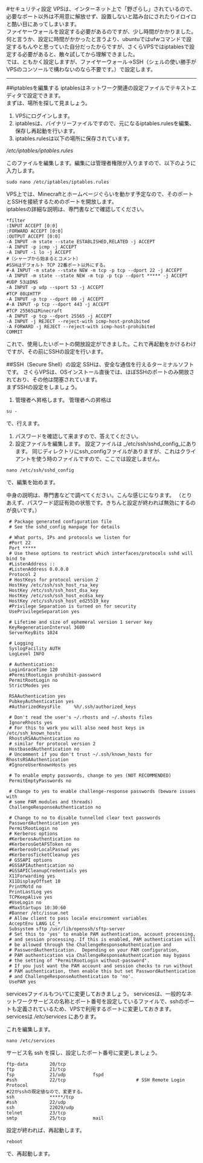 #セキュリティ設定
 VPSは、インターネット上で「野ざらし」されているので、必要なポート以外は不用意に解放せず、設置しないと踏み台にされたりイロイロと酷い目にあってしまいます。  
 ファイヤーウォールを設定する必要があるのですが、少し時間がかかりました。  
 何と言うか、設定に時間がかかったと言うより、ubuntuではufwコマンドで設定するもんやと思っていた自分だったからですが、さくらVPSではiptablesで設定する必要があると、散々試してから理解できました。  
 では、ともかく設定しますが、ファイヤーウォール→SSH（シェルの使い勝手がVPSのコンソールで構わないのなら不要です。）で設定します。  

---
##iptablesを編集する
 iptablesはネットワーク関連の設定ファイルでテキストエディタで設定できます。  
 まずは、場所を探して見ましょう。

1. VPSにログインします。
1. iptablesは、バイナリーファイルですので、元になるiptables.rulesを編集、保存し再起動を行います。
1. iptables.rulesは以下の場所に保存されています。

_/etc/iptables/iptables.rules_  

このファイルを編集します。編集には管理者権限が入りますので、以下のように入力します。

```
sudo nano /etc/iptables/iptables.rules
```

VPS上では、Minecraftとホームページぐらいを動かす予定なので、そのポートとSSHを接続するためのポートを開放します。  
iptablesの詳細な説明は、専門書などで確認してください。
```
*filter
:INPUT ACCEPT [0:0]
:FORWARD ACCEPT [0:0]
:OUTPUT ACCEPT [0:0]
-A INPUT -m state --state ESTABLISHED,RELATED -j ACCEPT
-A INPUT -p icmp -j ACCEPT
-A INPUT -i lo -j ACCEPT
#（シャープから始まるとコメント）
#SSHはデフォルト TCP 22番ポート以外にする。
#-A INPUT -m state --state NEW -m tcp -p tcp --dport 22 -j ACCEPT
-A INPUT -m state --state NEW -m tcp -p tcp --dport ***** -j ACCEPT
#UDP 53はDNS
-A INPUT -p udp --sport 53 -j ACCEPT
#TCP 80はHTTP
-A INPUT -p tcp --dport 80 -j ACCEPT
#-A INPUT -p tcp --dport 443 -j ACCEPT
#TCP 25565はMinecraft
-A INPUT -p tcp --dport 25565 -j ACCEPT
-A INPUT -j REJECT --reject-with icmp-host-prohibited
-A FORWARD -j REJECT --reject-with icmp-host-prohibited
COMMIT
```

これで、使用したいポートの開放設定ができました。これで再起動をかけるわけですが、その前にSSHの設定を行います。

##SSH（Secure Shell）の設定
 SSHは、安全な通信を行えるターミナルソフトです。
 さくらVPSは、OSインストール直後では、ほぼSSHのポートのみ開放されており、その他は閉塞されています。  
 まずSSHの設定をしましょう。

1. 管理者へ昇格します。  管理者への昇格は
```
su -
```
で、行えます。
1. パスワードを確認して来ますので、答えてください。
1. 設定ファイルを編集します。  設定ファイルは _/etc/ssh/sshd_config_にあります。  同じディレクトリにssh_configファイルがありますが、これはクライアントを使う時のファイルですので、ここでは設定しません。  
```
nano /etc/ssh/sshd_config
```  
で、編集を始めます。

中身の説明は、専門書などで調べてください。こんな感じになります。  （とりあえず、パスワード認証有効の状態です。きちんと設定が終われば無効にするのが良いです。）

```
 # Package generated configuration file
 # See the sshd_config manpage for details

 # What ports, IPs and protocols we listen for
 #Port 22
 Port *****
 # Use these options to restrict which interfaces/protocols sshd will bind to
 #ListenAddress ::
 #ListenAddress 0.0.0.0
 Protocol 2
 # HostKeys for protocol version 2
 HostKey /etc/ssh/ssh_host_rsa_key
 HostKey /etc/ssh/ssh_host_dsa_key
 HostKey /etc/ssh/ssh_host_ecdsa_key
 HostKey /etc/ssh/ssh_host_ed25519_key
 #Privilege Separation is turned on for security
 UsePrivilegeSeparation yes

 # Lifetime and size of ephemeral version 1 server key
 KeyRegenerationInterval 3600
 ServerKeyBits 1024

 # Logging
 SyslogFacility AUTH
 LogLevel INFO

 # Authentication:
 LoginGraceTime 120
 #PermitRootLogin prohibit-password
 PermitRootLogin no
 StrictModes yes

 RSAAuthentication yes
 PubkeyAuthentication yes
 #AuthorizedKeysFile     %h/.ssh/authorized_keys

 # Don't read the user's ~/.rhosts and ~/.shosts files
 IgnoreRhosts yes
 # For this to work you will also need host keys in /etc/ssh_known_hosts
 RhostsRSAAuthentication no
 # similar for protocol version 2
 HostbasedAuthentication no
 # Uncomment if you don't trust ~/.ssh/known_hosts for RhostsRSAAuthentication
 #IgnoreUserKnownHosts yes

 # To enable empty passwords, change to yes (NOT RECOMMENDED)
 PermitEmptyPasswords no

 # Change to yes to enable challenge-response passwords (beware issues with
 # some PAM modules and threads)
 ChallengeResponseAuthentication no

 # Change to no to disable tunnelled clear text passwords
 PasswordAuthentication yes
 PermitRootLogin no
 # Kerberos options
 #KerberosAuthentication no
 #KerberosGetAFSToken no
 #KerberosOrLocalPasswd yes
 #KerberosTicketCleanup yes
 # GSSAPI options
 #GSSAPIAuthentication no
 #GSSAPICleanupCredentials yes
 X11Forwarding yes
 X11DisplayOffset 10
 PrintMotd no
 PrintLastLog yes
 TCPKeepAlive yes
 #UseLogin no
 #MaxStartups 10:30:60
 #Banner /etc/issue.net
 # Allow client to pass locale environment variables
 AcceptEnv LANG LC_*
 Subsystem sftp /usr/lib/openssh/sftp-server
 # Set this to 'yes' to enable PAM authentication, account processing,
 # and session processing. If this is enabled, PAM authentication will
 # be allowed through the ChallengeResponseAuthentication and
 # PasswordAuthentication.  Depending on your PAM configuration,
 # PAM authentication via ChallengeResponseAuthentication may bypass
 # the setting of "PermitRootLogin without-password".
 # If you just want the PAM account and session checks to run without
 # PAM authentication, then enable this but set PasswordAuthentication
 # and ChallengeResponseAuthentication to 'no'.
 UsePAM yes
```

servicesファイルもついてに変更しておきましょう。
servicesは、一般的なネットワークサービスの名称とポート番号を設定しているファイルで、sshのポートも定義されているため、VPSで利用するポートに変更しておきます。  servicesは _/etc/services_ にあります。

これを編集します。
```
nano /etc/services
```

サービス名 ssh を探し、設定したポート番号に変更しましょう。
```
ftp-data        20/tcp
ftp             21/tcp
fsp             21/udp          fspd
#ssh            22/tcp                          # SSH Remote Login Protocol
#22がsshの既定値なので、変更する。
ssh             *****/tcp
#ssh            22/udp
ssh             22029/udp
telnet          23/tcp
smtp            25/tcp          mail
```
設定が終われば、再起動します。

```
reboot
```
で、再起動します。
